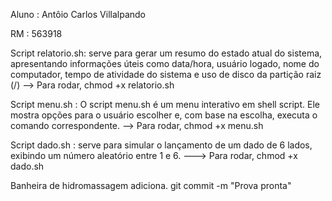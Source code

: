 Aluno : Antôio Carlos Villalpando

RM : 563918 

Script relatorio.sh: serve para gerar um resumo do estado atual do sistema,
apresentando informações úteis como data/hora, usuário logado, nome do computador,
tempo de atividade do sistema e uso de disco da partição raiz (/) --> Para rodar, chmod +x relatorio.sh

Script menu.sh : O script menu.sh é um menu interativo em shell script. 
Ele mostra opções para o usuário escolher e, com base na escolha, executa o comando correspondente. --> Para rodar, chmod +x menu.sh

Script dado.sh : serve para simular o lançamento de um dado de 6 lados, exibindo um número aleatório entre 1 e 6.   ---> Para rodar, chmod +x dado.sh

Banheira de hidromassagem
adiciona.
git commit -m "Prova pronta"
